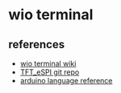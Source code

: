 # wio terminal


## references
* [wio terminal wiki](https://wiki.seeedstudio.com/Wio-Terminal-Getting-Started/)
* [TFT_eSPI git repo](https://github.com/Bodmer/TFT_eSPI/tree/master)
* [arduino language reference](https://www.arduino.cc/reference/en/)
